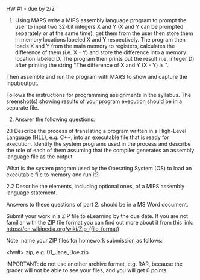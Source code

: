 HW #1 - due by 2/2

1. Using MARS write a MIPS assembly language program to prompt the user to input two 32-bit integers X and Y (X and Y can be prompted separately or at the same time), get them from the user then store them in memory locations labeled X and Y respectively. The program then loads X and Y from the main memory to registers, calculates the difference of them (i.e. X - Y) and store the difference into a memory location labeled D. The program then prints out the result (i.e. integer D) after printing the string "The difference of X and Y (X - Y) is ".

Then assemble and run the program with MARS to show and capture the input/output.

Follows the instructions for programming assignments in the syllabus. The sreenshot(s) showing results of your program execution should be in a separate file.

2. Answer the following questions:

2.1 Describe the process of translating a program written in a High-Level Language (HLL), e.g. C++, into an executable file that is ready for execution. Identify the system programs used in the process and describe the role of each of them assuming that the compiler generates an assembly language file as the output.

What is the system program used by the Operating System (OS) to load an executable file to memory and run it?

2.2 Describe the elements, including optional ones, of a MIPS assembly language statement.

Answers to these questions of part 2. should be in a MS Word document.

Submit your work in a ZIP file to eLearning by the due date. If you are not familiar with the ZIP file format you can find out more about it from this link:  https://en.wikipedia.org/wiki/Zip_(file_format)  

Note: name your ZIP files for homework submission as follows:

<hw#>_<FirstName>_<LastName>.zip, e.g. 01_Jane_Doe.zip

IMPORTANT: do not use another archive format, e.g. RAR, because the grader will not be able to see your files, and you will get 0 points.
